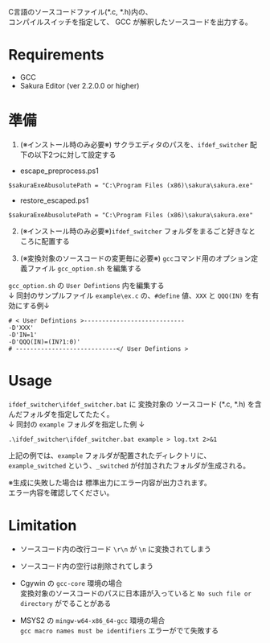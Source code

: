 C言語のソースコードファイル(*.c, *.h)内の、  
コンパイルスイッチを指定して、 GCC が解釈したソースコードを出力する。

# Requirements

 - GCC
 - Sakura Editor (ver 2.2.0.0 or higher)

# 準備

1. (※インストール時のみ必要※) サクラエディタのパスを、`ifdef_switcher` 配下の以下2つに対して設定する

 - escape_preprocess.ps1
```
$sakuraExeAbusolutePath = "C:\Program Files (x86)\sakura\sakura.exe"
```

 - restore_escaped.ps1
```
$sakuraExeAbusolutePath = "C:\Program Files (x86)\sakura\sakura.exe"
```

2. (※インストール時のみ必要※)`ifdef_switcher` フォルダをまるごと好きなところに配置する
   
3. (※変換対象のソースコードの変更毎に必要※) `gcc`コマンド用のオプション定義ファイル `gcc_option.sh` を編集する

`gcc_option.sh` の `User Defintions` 内を編集する  
↓ 同封のサンプルファイル `example\ex.c` の、`#define` 値、`XXX` と `QQQ(IN)` を有効にする例↓
```
# < User Defintions >----------------------------
-D'XXX'
-D'IN=1'
-D'QQQ(IN)=(IN?1:0)'
# ----------------------------</ User Defintions >
```

# Usage

`ifdef_switcher\ifdef_switcher.bat` に 変換対象の ソースコード (*.c, *.h) を含んだフォルダを指定してたたく。  
↓ 同封の `example` フォルダを指定した例 ↓
```
.\ifdef_switcher\ifdef_switcher.bat example > log.txt 2>&1
```
上記の例では、`example` フォルダが配置されたディレクトリに、  
`example_switched` という、`_switched` が付加されたフォルダが生成される。

※生成に失敗した場合は 標準出力にエラー内容が出力されます。  
  エラー内容を確認してください。

# Limitation

 - ソースコード内の改行コード `\r\n` が `\n` に変換されてしまう
  
 - ソースコード内の空行は削除されてしまう

 - Cgywin の `gcc-core` 環境の場合  
   変換対象のソースコードのパスに日本語が入っていると `No such file or directory` がでることがある

 - MSYS2 の `mingw-w64-x86_64-gcc` 環境の場合  
   `gcc macro names must be identifiers` エラーがでて失敗する


